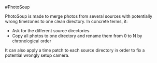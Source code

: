 #PhotoSoup

PhotoSoup is made to merge photos from several sources with potentially wrong timezones to one clean directory.
In concrete terms, it:
- Ask for the different source directories
- Copy all photos to one directory and rename them from 0 to N by chronological order

It can also apply a time patch to each source directory in order to fix a potential wrongly setup camera.